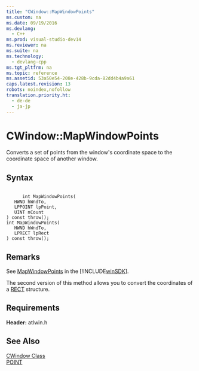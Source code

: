 ```yaml
---
title: "CWindow::MapWindowPoints"
ms.custom: na
ms.date: 09/19/2016
ms.devlang: 
  - C++
ms.prod: visual-studio-dev14
ms.reviewer: na
ms.suite: na
ms.technology: 
  - devlang-cpp
ms.tgt_pltfrm: na
ms.topic: reference
ms.assetid: 53a50e54-208e-428b-9cda-82dd4b4a9a61
caps.latest.revision: 13
robots: noindex,nofollow
translation.priority.ht: 
  - de-de
  - ja-jp
---
```

# CWindow::MapWindowPoints
Converts a set of points from the window's coordinate space to the coordinate space of another window.  
  
## Syntax  
  
```  
  
      int MapWindowPoints(  
   HWND hWndTo,  
   LPPOINT lpPoint,  
   UINT nCount   
) const throw();  
int MapWindowPoints(  
   HWND hWndTo,  
   LPRECT lpRect   
) const throw();  
```  
  
## Remarks  
 See [MapWindowPoints](http://msdn.microsoft.com/library/windows/desktop/dd145046) in the [!INCLUDE[winSDK](../vs140/includes/winSDK_md.md)].  
  
 The second version of this method allows you to convert the coordinates of a [RECT](http://msdn.microsoft.com/library/windows/desktop/dd162897) structure.  
  
## Requirements  
 **Header:** atlwin.h  
  
## See Also  
 [CWindow Class](../vs140/CWindow-Class.md)   
 [POINT](http://msdn.microsoft.com/library/windows/desktop/dd162805)